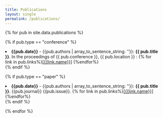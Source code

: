 ```yaml
---
title: Publications
layout: single
permalink: /publications/
---
```


{% for pub in site.data.publications %}

  {% if pub.type == "conference" %}
<li class="publication"><b>{{pub.date}}</b> - {{pub.authors | array_to_sentence_string: ''}}: <b>{{ pub.title }}</b>. In the proceedings of {{ pub.conference }}, {{ pub.location }} : {% for link in pub.links%}<a href="{{ link.link }}">[{{link.name}}]</a> {%endfor%}</li>
  {% endif %}

{% if pub.type == "paper" %}
<li class="publication"><b>{{pub.date}}</b> - {{pub.authors | array_to_sentence_string: ''}}: <b>{{ pub.title }}</b>. {{pub.journal}} {{pub.issue}}. {% for link in pub.links%}<a href="{{ link.link }}">[{{link.name}}]</a> {%endfor%}</li>
  {% endif %}
  
{% endfor %}
